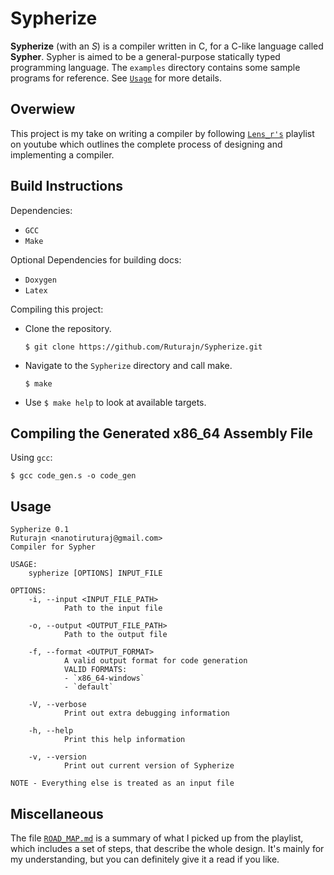 # Sypherize

**Sypherize** (with an *S*) is a compiler written in C, for a C-like language
called **Sypher**. Sypher is aimed to be a general-purpose statically typed
programming language. The `examples` directory contains some sample programs for
reference. See [`Usage`](https://github.com/Ruturajn/Sypherize/tree/main#usage) for more details.

## Overwiew

This project is my take on writing a compiler by following [`Lens_r's`](https://www.youtube.com/playlist?list=PLysa8wRFCssxGKj_RxBWr3rwmjEYlJIpa)
playlist on youtube which outlines the complete process
of designing and implementing a compiler.


## Build Instructions

Dependencies:
- `GCC`
- `Make`

Optional Dependencies for building docs:
- `Doxygen`
- `Latex`

Compiling this project:

- Clone the repository.
  ```
  $ git clone https://github.com/Ruturajn/Sypherize.git
  ```
- Navigate to the `Sypherize` directory and call make.
  ```
  $ make
  ```
- Use `$ make help` to look at available targets.

## Compiling the Generated x86_64 Assembly File

Using `gcc`:
```
$ gcc code_gen.s -o code_gen
```
<!--
- Use an assembler and linker:
    - Assemble into an object file.
      ```
      $ as code_gen.S -o code_gen.o
      ```
    - Link into the final executable.
      ```
      $ ld code_gen.o -subsystem-console -o code_gen
      ```
-->

## Usage

```
Sypherize 0.1
Ruturajn <nanotiruturaj@gmail.com>
Compiler for Sypher

USAGE:
    sypherize [OPTIONS] INPUT_FILE

OPTIONS:
    -i, --input <INPUT_FILE_PATH>
            Path to the input file

    -o, --output <OUTPUT_FILE_PATH>
            Path to the output file

    -f, --format <OUTPUT_FORMAT>
            A valid output format for code generation
            VALID FORMATS:
            - `x86_64-windows`
            - `default`

    -V, --verbose
            Print out extra debugging information

    -h, --help
            Print this help information

    -v, --version
            Print out current version of Sypherize

NOTE - Everything else is treated as an input file
```

## Miscellaneous

The file [`ROAD_MAP.md`](https://github.com/Ruturajn/Sypherize/blob/main/ROAD_MAP.md)
is a summary of what I picked up from the playlist, which includes a set of
steps, that describe the whole design. It's mainly for my understanding, but
you can definitely give it a read if you like.
